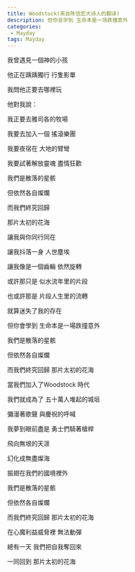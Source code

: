 ```yaml
---
title: Woodstock(来自陈信宏大诗人的翻译)
description: 但你会学到 生命本是一场跌撞意外
categories:
 - Mayday
tags: Mayday
---
```



我曾遇見一個神的小孩

他正在踽踽獨行 行隻影單

我問他正要去哪裡玩

他對我說：

 

我正要去雅司各的牧場

我要去加入一個 搖滾樂團

我要夜宿在 大地的臂彎

我要試著解放靈魂 盡情狂歡

 

我們是散落的星骸

但依然各自燦爛

而我們終究回歸

那片太初的花海

 

讓我與你同行同在

讓我抖落一身 人世塵埃

讓我像是一個齒輪 依然旋轉

 

或許那只是 似水流年里的片段

也或許那是 片段人生里的流轉

就算迷失了我的存在

但你會學到 生命本是一場跌撞意外

 

我們是散落的星骸

但依然各自燦爛

而我們終究回歸 那片太初的花海

 
當我們加入了Woodstock 時代

我們就成為了 五十萬人堆起的城垣

彌漫著歌聲 與慶祝的呼喊

我夢到眼前盡是 勇士們騎著槍桿

飛向無垠的天涯

幻化成無盡燦海

振翅在我們的國境裡外


我們是散落的星骸

但依然各自燦爛

而我們終究回歸 那片太初的花海

在心魔利益威脅裡 無法動彈

總有一天 我們把自我奪回來

一同回到 那片太初的花海
